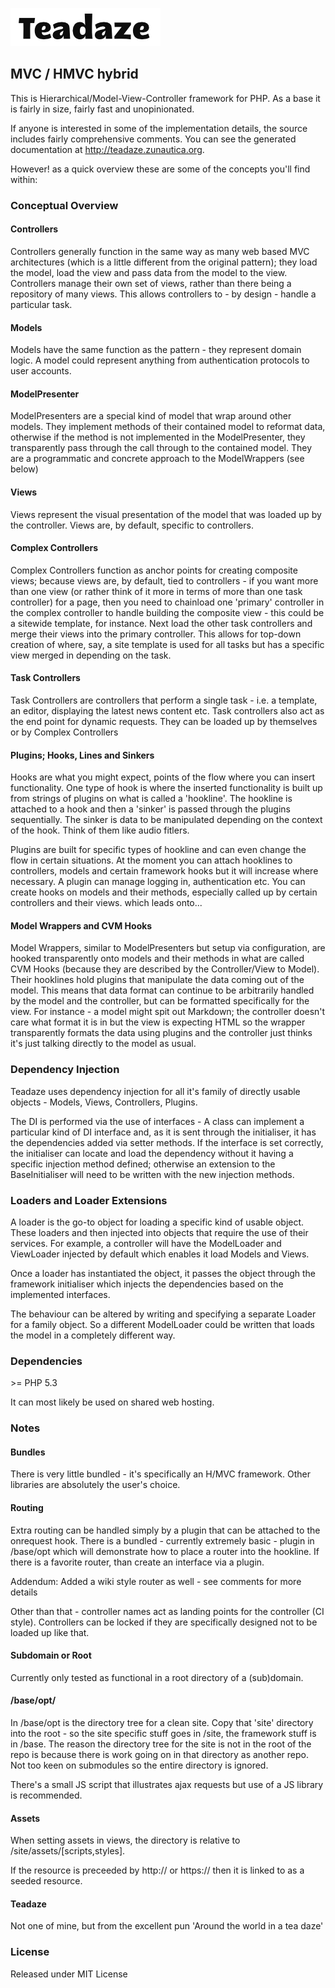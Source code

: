 ![](base/opt/assets/teadaze.png?raw=true)
## MVC / HMVC hybrid

This is Hierarchical/Model-View-Controller framework for PHP. As a base it is fairly in size, fairly fast and unopinionated.

If anyone is interested in some of the implementation details, the source includes fairly comprehensive comments. You can see the generated documentation at http://teadaze.zunautica.org.

However! as a quick overview these are some of the concepts you'll find within:


### Conceptual Overview

#### Controllers

Controllers generally function in the same way as many web based MVC architectures (which is a little different from the original pattern); they load the model, load the view and pass data from the model to the view. Controllers manage their own set of views, rather than there being a repository of many views. This allows controllers to - by design - handle a particular task.

#### Models

Models have the same function as the pattern - they represent domain logic. A model could represent anything from authentication protocols to user accounts.

#### ModelPresenter

ModelPresenters are a special kind of model that wrap around other models. They implement methods of their contained model to reformat data, otherwise if the method is not implemented in the ModelPresenter, they transparently pass through the call through to the contained model. They are a programmatic and concrete approach to the ModelWrappers (see below)

#### Views

Views represent the visual presentation of the model that was loaded up by the controller. Views are, by default, specific to controllers.

#### Complex Controllers

Complex Controllers function as anchor points for creating composite views; because views are, by default, tied to controllers - if you want more than one view (or rather think of it more in terms of more than one task controller) for a page, then you need to chainload one 'primary' controller in the complex controller to handle building the composite view - this could be a sitewide template, for instance. Next load the other task controllers and merge their views into the primary controller. This allows for top-down creation of where, say, a site template is used for all tasks but has a specific view merged in depending on the task.

#### Task Controllers

Task Controllers are controllers that perform a single task - i.e. a template, an editor, displaying the latest news content etc. Task controllers also act as the end point for dynamic requests. They can be loaded up by themselves or by Complex Controllers

#### Plugins; Hooks, Lines and Sinkers

Hooks are what you might expect, points of the flow where you can insert functionality. One type of hook is where the inserted functionality is built up from strings of plugins on what is called a 'hookline'. The hookline is attached to a hook and then a 'sinker' is passed through the plugins sequentially. The sinker is data to be manipulated depending on the context of the hook. Think of them like audio fitlers.

Plugins are built for specific types of hookline and can even change the flow in certain situations. At the moment you can attach hooklines to controllers, models and certain framework hooks but it will increase where necessary. A plugin can manage logging in, authentication etc. You can create hooks on models and their methods, especially called up by certain controllers and their views. which leads onto...

#### Model Wrappers and CVM Hooks

Model Wrappers, similar to ModelPresenters but setup via configuration, are hooked transparently onto models and their methods in what are called CVM Hooks (because they are described by the Controller/View to Model). Their hooklines hold plugins that manipulate the data coming out of the model. This means that data format can continue to be arbitrarily handled by the model and the controller, but can be formatted specifically for the view. For instance - a model might spit out Markdown; the controller doesn't care what format it is in but the view is expecting HTML so the wrapper transparently formats the data using plugins and the controller just thinks it's just talking directly to the model as usual.

### Dependency Injection

Teadaze uses dependency injection for all it's family of directly usable objects - Models, Views, Controllers, Plugins.

The DI is performed via the use of interfaces - A class can implement a particular kind of DI interface and, as it is sent through the initialiser, it has the dependencies added via setter methods. If the interface is set correctly, the initialiser can locate and load the dependency without it having a specific injection method defined; otherwise an extension to the BaseInitialiser will need to be written with the new injection methods.

### Loaders and Loader Extensions

A loader is the go-to object for loading a specific kind of usable object. These loaders and then injected into objects that require the use of their services. For example, a controller will have the ModelLoader and ViewLoader injected by default which enables it load Models and Views.

Once a loader has instantiated the object, it passes the object through the framework initialiser which injects the dependencies based on the implemented interfaces.

The behaviour can be altered by writing and specifying a separate Loader for a family object. So a different ModelLoader could be written that loads the model in a completely different way.


### Dependencies

\>= PHP 5.3

It can most likely be used on shared web hosting.


### Notes

#### Bundles

There is very little bundled - it's specifically an H/MVC framework. Other libraries are absolutely the user's choice.

#### Routing

Extra routing can be handled simply by a plugin that can be attached to the onrequest hook. There is a bundled - currently extremely basic - plugin in /base/opt which will
demonstrate how to place a router into the hookline. If there is a favorite router, than create an interface via a plugin. 

Addendum: Added a wiki style router as well -  see comments for more details

Other than that - controller names act as landing points for the controller (CI style). Controllers can be locked if they are specifically designed not to be loaded up like that.


#### Subdomain or Root

Currently only tested as functional in a root directory of a (sub)domain.


#### /base/opt/

In /base/opt is the directory tree for a clean site. Copy that 'site' directory into the root - so the site specific stuff goes in /site, the framework stuff is in /base. The reason the directory tree for the site is not in the root of the repo is because there is work going on in that directory as another repo. Not too keen on submodules so the entire directory is ignored.

There's a small JS script that illustrates ajax requests but use of a JS library is recommended.

#### Assets

When setting assets in views, the directory is relative to /site/assets/[scripts,styles].

If the resource is preceeded by http:// or https:// then it is linked to as a seeded resource.

#### Teadaze

Not one of mine, but from the excellent pun 'Around the world in a tea daze'


### License

Released under MIT License
